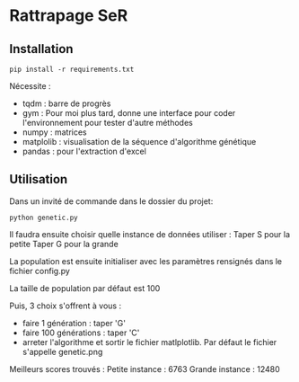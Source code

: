 # Rattrapage SeR
## Installation
 ` pip install -r requirements.txt  `
 
 Nécessite :
 - tqdm : barre de progrès 
 - gym : Pour moi plus tard, donne une interface pour coder l'environnement pour tester d'autre méthodes
 - numpy : matrices
 - matplolib : visualisation de la séquence d'algorithme génétique
 - pandas : pour l'extraction d'excel
 
## Utilisation
Dans un invité de commande dans le dossier du projet:

  `python genetic.py `
  
  Il faudra ensuite choisir quelle instance de données utiliser : 
  Taper S pour la petite
  Taper G pour la grande
  
  La population est ensuite initialiser avec les paramètres rensignés dans le fichier config.py
  
  La taille de population par défaut est 100
  
  Puis, 3 choix s'offrent à vous :
  - faire 1 génération : taper 'G'
  - faire 100 générations : taper 'C'
  - arreter l'algorithme et sortir le fichier matlplotlib.
    Par défaut le fichier s'appelle genetic.png
    
  Meilleurs scores trouvés  :
  Petite instance : 6763
  Grande instance : 12480

